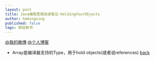 ```yaml
---
layout: post
title: Java编程思想阅读笔记-HoldingYourObjects
author: hemingxing
published: false
tags: 疯狂刷书
---
```

[@我的微博](https://weibo.com/yeasonhe)
[@个人博客](https://staroflion.github.io/)

* Array是编译器支持的Type，用于hold objects(或者说references)
[back](./Java编程思想阅读笔记.html)

[//]: # (These are reference links used in the body of this note and get stripped out when the markdown processor does its job. There is no need to format nicely because it shouldn't be seen. Thanks SO - http://stackoverflow.com/questions/4823468/store-comments-in-markdown-syntax)


   [@我的微博]: <https://weibo.com/yeasonhe>
